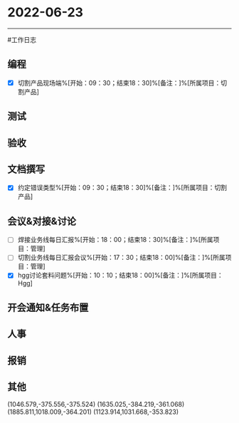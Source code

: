 # 2022-06-23 

---

#工作日志

## 编程
- [x] 切割产品现场端%[开始：09：30；结束18：30]%[备注：]%[所属项目：切割产品]


## 测试



## 验收 



## 文档撰写 
- [x] 约定错误类型%[开始：09：30；结束18：30]%[备注：]%[所属项目：切割产品]


## 会议&对接&讨论

- [ ] 焊接业务线每日汇报%[开始：18：00；结束18：30]%[备注：]%[所属项目：管理]
- [ ] 切割业务线每日汇报会议%[开始：17：30；结束18：00]%[备注：]%[所属项目：管理]
- [x] hgg讨论套料问题%[开始：10：10；结束18：00]%[备注：]%[所属项目：Hgg]

## 开会通知&任务布置



## 人事



## 报销



## 其他


(1046.579,-375.556,-375.524)
(1635.025,-384.219,-361.068)
(1885.811,1018.009,-364.201)
(1123.914,1031.668,-353.823)


